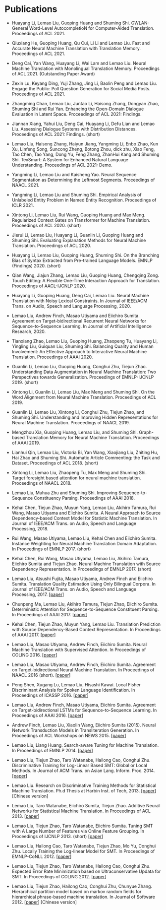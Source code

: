 # Publications

- Huayang Li, Lemao Liu, Guoping Huang and Shuming Shi. GWLAN: General Word-Level AutocompletioN for Computer-Aided Translation. Proceedings of ACL 2021. 

- Qiuxiang He, Guoping Huang, Qu Cui, Li Li and Lemao Liu. Fast and Accurate Neural Machine Translation with Translation Memory. Proceedings of ACL 2021. 

- Deng Cai, Yan Wang, Huayang Li, Wai Lam and Lemao Liu. Neural Machine Translation with Monolingual Translation Memory. Proceedings of ACL 2021.  (Outstanding Paper Award)

- Zexin Lu, Keyang Ding, Yuji Zhang, Jing Li, Baolin Peng and Lemao Liu. Engage the Public: Poll Question Generation for Social Media Posts. Proceedings of ACL 2021. 

- Zhangming Chan, Lemao Liu, Juntao Li, Haisong Zhang, Dongyan Zhao, Shuming Shi and Rui Yan. Enhancing the Open-Domain Dialogue Evaluation in Latent Space. Proceedings of ACL 2021: Findings. 

- Jiannan Xiang, Yahui Liu, Deng Cai, Huayang Li, Defu Lian and Lemao Liu. Assessing Dialogue Systems with Distribution Distances. Proceedings of ACL 2021: Findings. (short) 

- Lemao Liu, Haisong Zhang, Haiyun Jiang, Yangming Li, Enbo Zhao, Kun Xu, Linfeng Song, Suncong Zheng, Botong Zhou, dick zhu, Xiao Feng, Tao Chen, Tao Yang, Dong Yu, Feng Zhang, ZhanHui Kang and Shuming Shi. TexSmart: A System for Enhanced Natural Language Understanding. Proceedings of ACL 2021: Demo. 

- Yangming Li, Lemao Liu and Kaisheng Yao. Neural Sequence Segmentation as Determining the Leftmost Segments. Proceedings of NAACL 2021. 

- Yangming Li, Lemao Liu and Shuming Shi. Empirical Analysis of Unlabeled Entity Problem in Named Entity Recognition. Proceedings of ICLR 2021. 

- Xintong Li, Lemao Liu, Rui Wang, Guoping Huang and Max Meng. Regularized Context Gates on Transformer for Machine Translation. Proceedings of ACL 2020. (short) 

- Jierui Li, Lemao Liu, Huayang Li, Guanlin Li, Guoping Huang and Shuming Shi. Evaluating Explanation Methods for Neural Machine Translation. Proceedings of ACL 2020.

- Huayang Li, Lemao Liu, Guoping Huang, Shuming Shi. On the Branching Bias of Syntax Extracted from Pre-trained Language Models. EMNLP (Findings) 2020. (short)

- Qian Wang, Jiajun Zhang, Lemao Liu, Guoping Huang, Chengqing Zong. Touch Editing: A Flexible One-Time Interaction Approach for Translation. Proceedings of AACL-IJCNLP 2020.

- Huayang Li, Guoping Huang, Deng Cai, Lemao Liu. Neural Machine Translation with Noisy Lexical Constraints. In Journal of IEEE/ACM Trans. on Audio, Speech and Language Processing, 2020. 

- Lemao Liu, Andrew Finch, Masao Utiyama and Eiichiro Sumita. Agreement on Target-bidirectional Recurrent Neural Networks for Sequence-to-Sequence Learning. In Journal of Artificial Intelligence Research, 2020.

- Tianxiang Zhao, Lemao Liu, Guoping Huang, Zhaopeng Tu, Huayang Li, Yingling Liu, Guiquan Liu, Shuming Shi. Balancing Quality and Human Involvement: An Effective Approach to Interactive Neural Machine Translation. 
Proceedings of AAAI 2020. 

- Guanlin Li, Lemao Liu, Guoping Huang, Conghui Zhu, Tiejun Zhao. Understanding Data Augmentation in Neural Machine Translation: Two Perspectives towards Generalization. Proceedings of EMNLP-IJCNLP 2019. (short)

- Xintong Li, Guanlin Li, Lemao Liu, Max Meng and Shuming Shi. On the Word Alignment from Neural Machine Translation. Proceedings of ACL 2019. 

- Guanlin Li, Lemao Liu, Xintong Li, Conghui Zhu, Tiejun Zhao, and Shuming Shi. Understanding and Improving Hidden Representations for Neural Machine Translation. Proceedings of NAACL 2019. 

- Mengzhou Xia, Guoping Huang, Lemao Liu, and Shuming Shi. Graph-based Translation Memory for Neural Machine Translation. Proceedings of AAAI 2019. 

- Lianhui Qin, Lemao Liu, Victoria Bi, Yan Wang, Xiaojiang Liu, Zhiting Hu, Hai Zhao and Shuming Shi. Automatic Article Commenting: the Task and Dataset. Proceedings of ACL 2018. (short)

- Xintong Li, Lemao Liu, Zhaopeng Tu, Max Meng and Shuming Shi. Target foresight based attention for neural machine translation. Proceedings of NAACL 2018.

- Lemao Liu, Muhua Zhu and Shuming Shi. Improving Sequence-to-Sequence Constituency Parsing. Proceedings of AAAI 2018. 

- Kehai Chen, Tiejun Zhao, Muyun Yang, Lemao Liu, Akihiro Tamura, Rui Wang, Masao Utiyama and Eiichiro Sumita. A Neural Approach to Source Dependency-based Context Model for Statistic Machine Translation. In Journal of IEEE/ACM Trans. on Audio, Speech and Language Processing, 2018. 

- Rui Wang, Masao Utiyama, Lemao Liu, Kehai Chen and Eiichiro Sumita. Instance Weighting for Neural Machine Translation Domain Adaptation. In Proceedings of EMNLP 2017. (short)

- Kehai Chen, Rui Wang, Masao Utiyama, Lemao Liu, Akihiro Tamura, Eiichiro Sumita and Tiejun Zhao. Neural Machine Translation with Source Dependency Representation. In Proceedings of EMNLP 2017. (short) 

- Lemao Liu, Atsushi Fujita, Masao Utiyama, Andrew Finch and Eiichiro Sumita. Translation Quality Estimation Using Only Bilingual Corpora. In Journal of IEEE/ACM Trans. on Audio, Speech and Language Processing, 2017. [[paper](http://ieeexplore.ieee.org/abstract/document/7949019/)]

- Chunpeng Ma, Lemao Liu, Akihiro Tamura, Tiejun Zhao, Eiichiro Sumita. Deterministic Attention for Sequence-to-Sequence Constituent Parsing. In Proceedings of AAAI 2017. [[paper](http://www.aaai.org/Conferences/AAAI/2017/aaai17program.pdf)]

- Kehai Chen, Tiejun Zhao, Muyun Yang, Lemao Liu. Translation Prediction with Source Dependency-Based Context Representation. In Proceedings of AAAI 2017. [[paper](http://www.aaai.org/Conferences/AAAI/2017/aaai17program.pdf)]

- Lemao Liu, Masao Utiyama, Andrew Finch, Eiichiro Sumita. Neural Machine Translation with Supervised Attention. In Proceedings of COLING 2016. [[paper](http://aclweb.org/anthology/C/C16/C16-1291.pdf)]

- Lemao Liu, Masao Utiyama, Andrew Finch, Eiichiro Sumita. Agreement on Target-bidirectional Neural Machine Translation. In Proceedings of NAACL 2016 (short). [[paper](http://www.aclweb.org/anthology/N16-1046)]

- Peng Shen, Xugang Lu, Lemao Liu, Hisashi Kawai. Local Fisher Discriminant Analysis for Spoken Language Identification. In Proceedings of ICASSP 2016. [[paper](http://ieeexplore.ieee.org/stamp/stamp.jsp?arnumber=7472794)]

- Lemao Liu, Andrew Finch, Masao Utiyama, Eiichiro Sumita. Agreement on Target-bidirectional LSTMs for Sequence-to-Sequence Learning. In Proceedings of AAAI 2016. [[paper](http://www.aaai.org/ocs/index.php/AAAI/AAAI16/paper/view/12028)]

- Andrew Finch, Lemao Liu, Xiaolin Wang, Eiichiro Sumita (2015). Neural Network Transduction Models in Transliteration Generation. In Proceedings of ACL Workshops on NEWS 2015. [[paper](http://www.aclweb.org/anthology/W15-3909)]

- Lemao Liu, Liang Huang. Search-aware Tuning for Machine Translation. In Proceedings of EMNLP 2014. [[paper](http://aclweb.org/anthology/D/D14/D14-1209.pdf)]

- Lemao Liu, Tiejun Zhao, Taro Watanabe, Hailong Cao, Conghui Zhu. Discriminative Training for Log-Linear Based SMT: Global or Local Methods. In Journal of ACM Trans. on Asian Lang. Inform. Proc. 2014. [[paper](http://dl.acm.org/citation.cfm?id=2637478)]

- Lemao Liu. Research on Discriminative Training Methods for Statistical Machine Translation. Ph.d Thesis at Harbin Inst. of Tech, 2013. [[paper](https://docs.google.com/viewer?a=v&pid=sites&srcid=ZGVmYXVsdGRvbWFpbnxsZW1hb2xpdXxneDo3NTgwYTE5NzhhMjVlOTZh)] [Chinese version]

- Lemao Liu, Taro Watanabe, Eiichiro Sumita, Tiejun Zhao. Additive Neural Networks for Statistical Machine Translation. In Proceedings of ACL 2013. [[paper](http://www.aclweb.org/anthology/P13-1078)]

- Lemao Liu, Tiejun Zhao, Taro Watanabe, Eiichiro Sumita. Tuning SMT with A Large Number of Features via Online Feature Grouping. In Proceedings of IJCNLP 2013. (short) [[paper](http://www.aclweb.org/anthology/I13-1032)]

- Lemao Liu, Hailong Cao, Taro Watanabe, Tiejun Zhao, Mo Yu, Conghui Zhu. Locally Training the Log-linear Model for SMT. In Proceedings of EMNLP-CoNLL 2012. [[paper](http://www.aclweb.org/anthology/D12-1037)]

- Lemao Liu, Tiejun Zhao, Taro Watanabe, Hailong Cao, Conghui Zhu. Expected Error Rate Minimization based on Ultraconservative Updata for SMT. In Proceedings of COLING 2012. [[paper](http://www.aclweb.org/anthology/C12-2071)]

- Lemao Liu, Tiejun Zhao, Hailong Cao, Conghui Zhu, Chunyue Zhang. Hierarchical partition model based on markov random fields for hierarchical phrase-based machine translation. In Journal of Software 2012. [[paper](http://www.jos.org.cn/ch/reader/create_pdf.aspx?file_no=4207)] [Chinese version]
